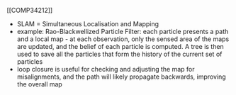 [[COMP34212]]

- SLAM = Simultaneous Localisation and Mapping
- example: Rao-Blackwellized Particle Filter: each particle presents a path and a local map - at each observation, only the sensed area of the maps are updated, and the belief of each particle is computed. A tree is then used to save all the particles that form the history of the current set of particles
- loop closure is useful for checking and adjusting the map for misalignments, and the path will likely propagate backwards, improving the overall map
